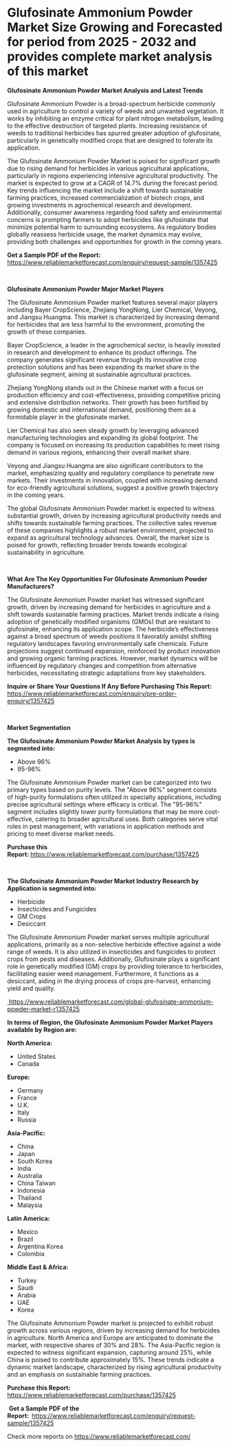 <p><h1>Glufosinate Ammonium Powder Market Size Growing and Forecasted for period from 2025 - 2032 and provides complete market analysis of this market</h1></p><p><strong>Glufosinate Ammonium Powder Market Analysis and Latest Trends</strong></p>
<p><p>Glufosinate Ammonium Powder is a broad-spectrum herbicide commonly used in agriculture to control a variety of weeds and unwanted vegetation. It works by inhibiting an enzyme critical for plant nitrogen metabolism, leading to the effective destruction of targeted plants. Increasing resistance of weeds to traditional herbicides has spurred greater adoption of glufosinate, particularly in genetically modified crops that are designed to tolerate its application.</p><p>The Glufosinate Ammonium Powder Market is poised for significant growth due to rising demand for herbicides in various agricultural applications, particularly in regions experiencing intensive agricultural productivity. The market is expected to grow at a CAGR of 14.7% during the forecast period. Key trends influencing the market include a shift towards sustainable farming practices, increased commercialization of biotech crops, and growing investments in agrochemical research and development. Additionally, consumer awareness regarding food safety and environmental concerns is prompting farmers to adopt herbicides like glufosinate that minimize potential harm to surrounding ecosystems. As regulatory bodies globally reassess herbicide usage, the market dynamics may evolve, providing both challenges and opportunities for growth in the coming years.</p></p>
<p><strong>Get a Sample PDF of the Report:&nbsp;</strong> <a href="https://www.reliablemarketforecast.com/enquiry/request-sample/1357425?utm_campaign=2754&utm_medium=2&utm_source=Github&utm_content=ia&utm_term=02042025&utm_id=glufosinate-ammonium-powder">https://www.reliablemarketforecast.com/enquiry/request-sample/1357425</a></p>
<p>&nbsp;</p>
<p><strong>Glufosinate Ammonium Powder Major Market Players</strong></p>
<p><p>The Glufosinate Ammonium Powder market features several major players including Bayer CropScience, Zhejiang YongNong, Lier Chemical, Veyong, and Jiangsu Huangma. This market is characterized by increasing demand for herbicides that are less harmful to the environment, promoting the growth of these companies.</p><p>Bayer CropScience, a leader in the agrochemical sector, is heavily invested in research and development to enhance its product offerings. The company generates significant revenue through its innovative crop protection solutions and has been expanding its market share in the glufosinate segment, aiming at sustainable agricultural practices. </p><p>Zhejiang YongNong stands out in the Chinese market with a focus on production efficiency and cost-effectiveness, providing competitive pricing and extensive distribution networks. Their growth has been fortified by growing domestic and international demand, positioning them as a formidable player in the glufosinate market. </p><p>Lier Chemical has also seen steady growth by leveraging advanced manufacturing technologies and expanding its global footprint. The company is focused on increasing its production capabilities to meet rising demand in various regions, enhancing their overall market share.</p><p>Veyong and Jiangsu Huangma are also significant contributors to the market, emphasizing quality and regulatory compliance to penetrate new markets. Their investments in innovation, coupled with increasing demand for eco-friendly agricultural solutions, suggest a positive growth trajectory in the coming years.</p><p>The global Glufosinate Ammonium Powder market is expected to witness substantial growth, driven by increasing agricultural productivity needs and shifts towards sustainable farming practices. The collective sales revenue of these companies highlights a robust market environment, projected to expand as agricultural technology advances. Overall, the market size is poised for growth, reflecting broader trends towards ecological sustainability in agriculture.</p></p>
<p>&nbsp;</p>
<p><strong>What Are The Key Opportunities For Glufosinate Ammonium Powder Manufacturers?</strong></p>
<p><p>The Glufosinate Ammonium Powder market has witnessed significant growth, driven by increasing demand for herbicides in agriculture and a shift towards sustainable farming practices. Market trends indicate a rising adoption of genetically modified organisms (GMOs) that are resistant to glufosinate, enhancing its application scope. The herbicide’s effectiveness against a broad spectrum of weeds positions it favorably amidst shifting regulatory landscapes favoring environmentally safe chemicals. Future projections suggest continued expansion, reinforced by product innovation and growing organic farming practices. However, market dynamics will be influenced by regulatory changes and competition from alternative herbicides, necessitating strategic adaptations from key stakeholders.</p></p>
<p><strong>Inquire or Share Your Questions If Any Before Purchasing This Report:</strong> <a href="https://www.reliablemarketforecast.com/enquiry/pre-order-enquiry/1357425?utm_campaign=2754&utm_medium=2&utm_source=Github&utm_content=ia&utm_term=02042025&utm_id=glufosinate-ammonium-powder">https://www.reliablemarketforecast.com/enquiry/pre-order-enquiry/1357425</a></p>
<p>&nbsp;</p>
<p><strong>Market Segmentation</strong></p>
<p><strong>The Glufosinate Ammonium Powder Market Analysis by types is segmented into:</strong></p>
<p><ul><li>Above 96%</li><li>95-96%</li></ul></p>
<p><p>The Glufosinate Ammonium Powder market can be categorized into two primary types based on purity levels. The "Above 96%" segment consists of high-purity formulations often utilized in specialty applications, including precise agricultural settings where efficacy is critical. The "95-96%" segment includes slightly lower purity formulations that may be more cost-effective, catering to broader agricultural uses. Both categories serve vital roles in pest management, with variations in application methods and pricing to meet diverse market needs.</p></p>
<p><strong>Purchase this Report:&nbsp;</strong><a href="https://www.reliablemarketforecast.com/purchase/1357425?utm_campaign=2754&utm_medium=2&utm_source=Github&utm_content=ia&utm_term=02042025&utm_id=glufosinate-ammonium-powder">https://www.reliablemarketforecast.com/purchase/1357425</a></p>
<p>&nbsp;</p>
<p><strong>The Glufosinate Ammonium Powder Market Industry Research by Application is segmented into:</strong></p>
<p><ul><li>Herbicide</li><li>Insecticides and Fungicides</li><li>GM Crops</li><li>Desiccant</li></ul></p>
<p><p>The Glufosinate Ammonium Powder market serves multiple agricultural applications, primarily as a non-selective herbicide effective against a wide range of weeds. It is also utilized in insecticides and fungicides to protect crops from pests and diseases. Additionally, Glufosinate plays a significant role in genetically modified (GM) crops by providing tolerance to herbicides, facilitating easier weed management. Furthermore, it functions as a desiccant, aiding in the drying process of crops pre-harvest, enhancing yield and quality.</p></p>
<p><a href="https://www.reliablemarketforecast.com/global-glufosinate-ammonium-powder-market-r1357425?utm_campaign=2754&utm_medium=2&utm_source=Github&utm_content=ia&utm_term=02042025&utm_id=glufosinate-ammonium-powder">&nbsp;https://www.reliablemarketforecast.com/global-glufosinate-ammonium-powder-market-r1357425</a></p>
<p><strong>In terms of Region, the Glufosinate Ammonium Powder Market Players available by Region are:</strong></p>
<p>
    <p> <strong> North America: </strong>
        <ul>
            <li>United States</li>
            <li>Canada</li>
        </ul>
        </p> 
    <p> <strong> Europe: </strong>
        <ul>
            <li>Germany</li>
            <li>France</li>
            <li>U.K.</li>
            <li>Italy</li>
            <li>Russia</li>
        </ul>
        </p> 
    <p> <strong> Asia-Pacific: </strong>
        <ul>
            <li>China</li>
            <li>Japan</li>
            <li>South Korea</li>
            <li>India</li>
            <li>Australia</li>
            <li>China Taiwan</li>
            <li>Indonesia</li>
            <li>Thailand</li>
            <li>Malaysia</li>
        </ul>
        </p> 
    <p> <strong> Latin America: </strong>
        <ul>
            <li>Mexico</li>
            <li>Brazil</li>
            <li>Argentina Korea</li>
            <li>Colombia</li>
        </ul>
        </p> 
    <p> <strong> Middle East & Africa: </strong>
        <ul>
            <li>Turkey</li>
            <li>Saudi</li>
            <li>Arabia</li>
            <li>UAE</li>
            <li>Korea</li>
        </ul>
    </p>
    </p>
<p><p>The Glufosinate Ammonium Powder market is projected to exhibit robust growth across various regions, driven by increasing demand for herbicides in agriculture. North America and Europe are anticipated to dominate the market, with respective shares of 30% and 28%. The Asia-Pacific region is expected to witness significant expansion, capturing around 25%, while China is poised to contribute approximately 15%. These trends indicate a dynamic market landscape, characterized by rising agricultural productivity and an emphasis on sustainable farming practices.</p></p>
<p><strong>Purchase this Report: </strong><a href="https://www.reliablemarketforecast.com/purchase/1357425?utm_campaign=2754&utm_medium=2&utm_source=Github&utm_content=ia&utm_term=02042025&utm_id=glufosinate-ammonium-powder">https://www.reliablemarketforecast.com/purchase/1357425</a></p>
<p>&nbsp;<strong>Get a Sample PDF of the Report:&nbsp;&nbsp;</strong><a href="https://www.reliablemarketforecast.com/enquiry/request-sample/1357425?utm_campaign=2754&utm_medium=2&utm_source=Github&utm_content=ia&utm_term=02042025&utm_id=glufosinate-ammonium-powder">https://www.reliablemarketforecast.com/enquiry/request-sample/1357425</a></p>
<p><strong></strong></p>
<p>Check more reports on <a href="https://www.reliablemarketforecast.com/?utm_campaign=2754&utm_medium=2&utm_source=Github&utm_content=ia&utm_term=02042025&utm_id=glufosinate-ammonium-powder">https://www.reliablemarketforecast.com/</a></p>